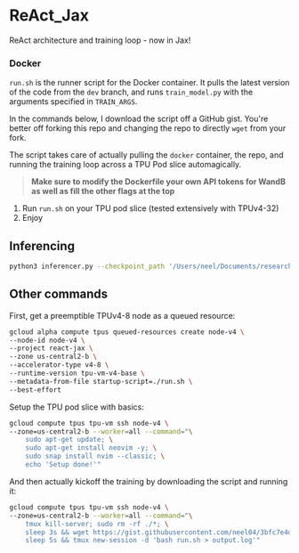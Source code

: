 # ReAct_Jax
ReAct architecture and training loop - now in Jax!

### Docker

`run.sh` is the runner script for the Docker container. It pulls the latest version of the code from the `dev` branch, and runs `train_model.py` with the arguments specified in `TRAIN_ARGS`.

In the commands below, I download the script off a GitHub gist. You're better off forking this repo and changing the repo to directly `wget` from your fork.

The script takes care of actually pulling the `docker` container, the repo, and running the training loop across a TPU Pod slice automagically.

> **Make sure to modify the Dockerfile your own API tokens for WandB as well as fill the other flags at the top**

1. Run `run.sh` on your TPU pod slice (tested extensively with TPUv4-32)
2. Enjoy

## Inferencing

```bash
python3 inferencer.py --checkpoint_path '/Users/neel/Documents/research/ReAct_Jax/ReAct/outputs/model 5000.eqx' --num_blocks 3 --width 256 --n_heads 4 --seqlen 196  --prompt "Sam is sad because"
```

## Other commands

First, get a preemptible TPUv4-8 node as a queued resource:

```bash
gcloud alpha compute tpus queued-resources create node-v4 \
--node-id node-v4 \
--project react-jax \
--zone us-central2-b \
--accelerator-type v4-8 \
--runtime-version tpu-vm-v4-base \
--metadata-from-file startup-script=./run.sh \
--best-effort
```

Setup the TPU pod slice with basics:

```bash
gcloud compute tpus tpu-vm ssh node-v4 \
--zone=us-central2-b --worker=all --command="\
    sudo apt-get update; \
    sudo apt-get install neovim -y; \
    sudo snap install nvim --classic; \
    echo 'Setup done!'"
```

And then actually kickoff the training by downloading the script and running it:

```bash
gcloud compute tpus tpu-vm ssh node-v4 \
--zone=us-central2-b --worker=all --command="\
    tmux kill-server; sudo rm -rf ./*; \
    sleep 3s && wget https://gist.githubusercontent.com/neel04/3bfc7e4d9cd746829b7e72f1b6fac5de/raw/run.sh; \
    sleep 5s && tmux new-session -d 'bash run.sh > output.log'"
```